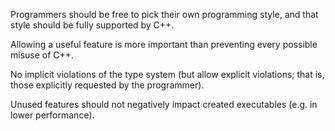 Programmers should be free to pick their own programming
style, and that style should be fully supported by C++.

Allowing a useful feature is more important than preventing
every possible misuse of C++.

No implicit violations of the type system (but allow
explicit violations; that is, those explicitly requested by
the programmer).

Unused features should not negatively impact created
executables (e.g. in lower performance).
